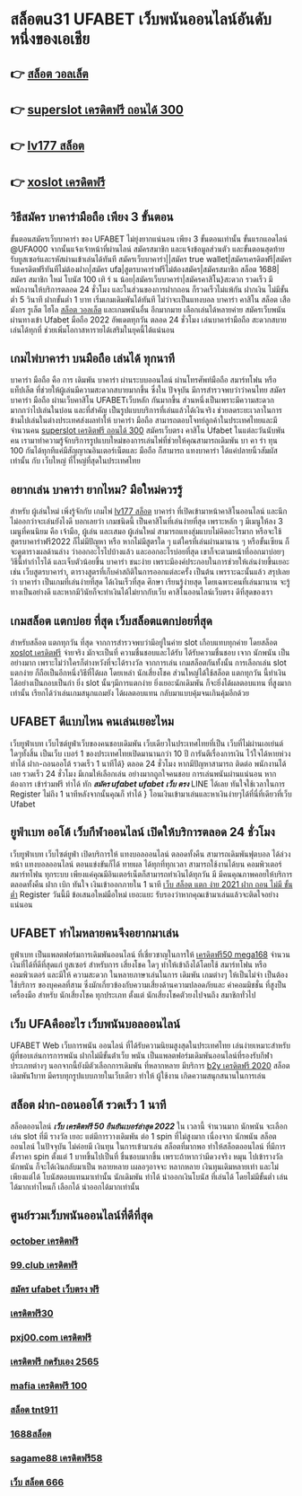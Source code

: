 # สล็อตu31 UFABET เว็บพนันออนไลน์อันดับหนึ่งของเอเชีย

## 👉 [สล็อต วอลเล็ต](https://mabet.net/pg-slot-credit-free/)
## 👉 [superslot เครดิตฟรี ถอนได้ 300](https://mabet.net/register/)
## 👉 [lv177 สล็อต](https://member.mabet.net/?action=login)
## 👉 [xoslot เครดิตฟรี](https://bio.link/tisawago)

## วิธีสมัคร บาคาร่ามือถือ เพียง 3 ขั้นตอน

ขั้นตอนสมัครเว็บบาคาร่า ของ UFABET ไม่ยุ่งยากแน่นอน เพียง 3 ขั้นตอนเท่านั้น ขั้นแรกแอดไลน์ @UFA000 จากนั้นแจ้งเจ้าหน้าที่ผ่านไลน์ สมัครสมาชิก และแจ้งข้อมูลส่วนตัว และขั้นตอนสุดท้าย รับยูสเซอร์และรหัสผ่านเข้าเล่นได้ทันที สมัครเว็บบาคาร่า||สมัคร true wallet|สมัครเครดิตฟรี|สมัครรับเครดิตฟรีทันทีไม่ต้องฝาก|สมัคร ufa|สูตรบาคาร่าฟรีไม่ต้องสมัคร|สมัครสมาชิก สล็อต 1688|สมัคร สมาชิก ใหม่ โบนัส 100 เทิ ร์ น น้อย|สมัครเว็บบาคาร่า|สมัครคาสิโน}สะดวก รวดเร็ว มีพนักงานให้บริการตลอด 24 ชั่วโมง และในส่วนของการฝากถอน ก็รวดเร็วไม่แพ้กัน ฝากเงิน ไม่มีขั้นต่ำ 5 วินาที ฝากขั้นต่ำ 1 บาท  เริ่มเกมเดิมพันได้ทันที ไม่ว่าจะเป็นแทงบอล บาคาร่า คาสิโน สล็อต เสือมังกร รูเล็ต ไฮโล [สล็อต วอลเล็ต](https://mabet.net/register/) และเกมพนันอื่น อีกมากมาย เลือกเล่นได้หลายค่าย  สมัครเว็บพนัน ผ่านทางเข้า Ufabet มือถือ 2022 อัพเดตทุกวัน ตลอด 24 ชั่วโมง เล่นบาคาร่ามือถือ สะดวกสบายเล่นได้ทุกที่ ช่วยเพิ่มโอกาสหารายได้เสริมในยุคนี้ได้แน่นอน



##  เกมไพ่บาคาร่า บนมือถือ เล่นได้ ทุกนาที 

บาคาร่า มือถือ คือ การ  เดิมพัน  บาคาร่า ผ่านระบบออนไลน์ ผ่านโทรศัพท์มือถือ สมาร์ทโฟน หรือ แท็ปเล็ต ที่ช่วยให้ผู้เล่นมีความสะดวกสบายมากขึ้น ซึ่งใน ปัจจุบัน  มีการสำรวจพบว่าว่าคนไทย สมัครบาคาร่า มือถือ ผ่านเว็บคาสิโน UFABETเว็บหลัก  กันมากขึ้น ส่วนหนึ่งเป็นเพราะมีความสะดวกมากกว่าไปเล่นในบ่อน และที่สำคัญ เป็นรูปแบบบริการที่เล่นแล้วได้เงินจริง ช่วยลดระยะเวลาในการข้ามไปเล่นในต่างประเทศส่งผลทำให้ บาคาร่า มือถือ สามารถตอบโจทย์ลูกค้าในประเทศไทยและมีจำนวนคน [superslot เครดิตฟรี ถอนได้ 300](https://member.mabet.net/?action=login)  สมัครเว็บตรง คาสิโน Ufabet   ในแต่ละวันนับพันคน เรามาทำความรู้จักบริการรูปแบบใหม่ของการเล่นไพ่ที่ช่วยให้คุณสามารถเดิมพัน   บา คา ร่า ทุน 100 กันได้ทุกทีแค่มีสัญญาณอินเตอร์เน็ตและ มือถือ ก็สามารถ แทงบาคาร่า ได้แค่ปลายนิ้วสัมผัสเท่านั้น กับ  เว็บใหญ่ ที่ใหญ่ที่สุดในประเทศไทย


## อยากเล่น บาคาร่า ยากไหม? มือใหม่ควรรู้

สำหรับ ผู้เล่นใหม่   เพิ่งรู้จักกับ เกมไพ่ [lv177 สล็อต](https://bio.link/tisawago) บาคาร่า ที่เปิดเข้ามาหน้าคาสิโนออนไลน์ และนึกไม่ออกว่าจะเล่นยังไงดี บอกเลยว่า เกมชนิดนี้ เป็นคาสิโนที่เล่นง่ายที่สุด เพราะหลัก ๆ มีเมนูให้ลง 3 เมนูที่คนนิยม คือ เจ้ามือ, ผู้เล่น และเสมอ ผู้เล่นใหม่   สามารถแทงสุ่มแบบไม่คิดอะไรมาก  หรือจะใช้ สูตรบาคาร่าฟรี2022 ก็ไม่มีปัญหา หรือ หากไม่มีสูตรใด ๆ แต่ใครที่เล่นผ่านมานาน ๆ หรือขั้นเซียน ก็จะดูตารางผลด้านล่าง ว่าออกอะไรไปบ้างแล้ว และออกอะไรบ่อยที่สุด เขาก็จะตามหน้าที่ออกมาบ่อยๆ วิธีนี้ทำกำไรได้ และเจ็บตัวน้อยขึ้น บาคาร่า  ชนะง่าย เพราะมีองค์ประกอบในการช่วยให้เล่นง่ายขึ้นเยอะ เช่น เว็บสูตรบาคาร่า, ตารางสูตรที่เก็บค่าสถิติในการออกแต่ละครั้ง เป็นต้น เพรราะฉะนั้นแล้ว สรุปเลยว่า บาคาร่า เป็นเกมที่เล่นง่ายที่สุด ได้เงินเร็วที่สุด ศึกษา เรียนรู้ง่ายสุด โดยเฉพาะคนที่เล่นมานาน จะรู้ทางเป็นอย่างดี และหากมีวินัยก็จะทำเงินได้ไม่ยากกับเว็บ คาสิโนออนไลน์เว็บตรง ดีที่สุดของเรา



##  เกมสล็อต แตกบ่อย ที่สุด เว็บสล็อตแตกบ่อยที่สุด

สำหรับสล็อต  แตกทุกวัน ที่สุด จากการสำรวจพบว่ามีอยู่ในค่าย slot เกือบแทบทุกค่าย โดยสล็อต [xoslot เครดิตฟรี](https://mabet.net/)  จ่ายจริง  มักจะเป็นที่ ความชื่นชอบและได้รับ ได้รับความชื่นชอบ เจาก นักพนัน  เป็นอย่างมาก  เพราะไม่ว่าใครก็ต่างหวังที่จะได้รางวัล  จากการเล่น เกมสล็อตกันทั้งนั้น การเลือกเล่น slot แตกง่าย  ก็ถือเป็นอีกหนึ่งวิธีที่ได้ผล โดยเหล่า นักเสี่ยงโชค ส่วนใหญ่ได้ใช้สล็อต  แตกทุกวัน นี้ทำเงินได้อย่างเป็นกอบเป็นกำ ยิ่ง slot นั้นๆมีการแตกง่าย  ยิ่งเยอะนักเดิมพัน  ก็จะยิ่งได้ผลตอบแทน ที่สูงมากเท่านั้น เรียกได้ว่าเล่นเกมสนุกแถมยัง ได้ผลตอบแทน กลับมาแบบคุ้มจนเกินคุ้มอีกด้วย


## UFABET  ดีแบบไหน คนเล่นเยอะไหม

  เว็บยูฟ่าเบท เว็บไซต์ยูฟ่าเว็บของคนชอบเดิมพัน เว็บเดียวในประเทศไทยที่เป็น เว็บที่ไม่ผ่านเอเย่นต์ ใดๆทั้งสิ้น เป็นเว็บ เบอร์ 1 ของประเทศไทยเปิดมานานกว่า 10 ปี การันตีเรื่องการเงิน ไว้ใจได้หายห่วง  ทำได้  ฝาก-ถอนออโต้ รวดเร็ว 1 นาทีได้} ตลอด 24 ชั่วโมง หากมีปัญหาสามารถ ติดต่อ พนักงานได้เลย รวดเร็ว  24 ชั่วโมง มีเกมให้เลือกเล่น อย่างมากถูกใจคนชอบ การเล่นพนันผ่านแน่นอน หากต้องการ  เข้าร่วมฟรี  ทำได้ ทัก ***สมัคร ufabet ufabet เว็บ ตรง*** LINE  ได้เลย ทันใจใช้เวลาในการ Register ไม่ถึง 1 นาทีหลังจากนั้นคุณก็ ทำได้ } โอนเงินเข้ามาเล่นและหาเงินง่ายๆได้ที่นี่ที่เดียวที่เว็บ Ufabet 


##  ยูฟ่าเบท ออโต้  เว็บกีฬาออนไลน์  เปิดให้บริการตลอด 24 ชั่วโมง

 เว็บยูฟ่าเบท เว็บไซต์ยูฟ่า เปิดบริการให้ แทงบอลออนไลน์   ตลอดทั้งคืน สามารถเดิมพันฟุตบอล  ได้ล่วงหน้า แทงบอลออนไลน์ ตอนแข่งขันก็ได้  ทายผล ได้ทุกที่ทุกเวลา สามารถใช้งานได้บน คอมพิวเตอร์  สมาร์ทโฟน ทุกระบบ เพียงแค่คุณมีอินเตอร์เน็ตก็สามารถทำเงินได้ทุกวัน มี มีคนคุณภาพคอยให้บริการ ตลอดทั้งคืน ฝาก   เบิก  ทันใจ เงินเข้าออกภายใน 1 นาที  [เว็บ สล็อต แตก ง่าย 2021 ฝาก ถอน ไม่มี ขั้น ต่ำ](https://mabet.net/credit-free-100/) Register วันนี้มี ข้อเสนอใหม่มือใหม่  เยอะแยะ รับรองว่าหากคุณเข้ามาเล่นแล้วจะติดใจอย่างแน่นอน 


## UFABET ทำไมหลายคนจึงอยากมาเล่น
 ยูฟ่าเบท  เป็นแพลตฟอร์มการเดิมพันออนไลน์ ที่เชี่ยวชาญในการให้ [เครดิตฟรี50 mega168](https://mabet.net/) จำนวนเงินที่ได้ที่ดีที่สุดแก่ ยูสเซอร์ สำหรับการ เสี่ยงโชค ใดๆ   ทำให้เข้าถึงได้โดยใช้  สมาร์ทโฟน หรือคอมพิวเตอร์ และมีให้  ความสะดวก ในหลายภาษาเล่นในการ เดิมพัน เกมต่างๆ  ให้เป็นไม่จำ เป็นต้องใช้บริการ ของบุคคลที่สาม ซึ่งมักเกี่ยวข้องกับความเสี่ยงด้านความปลอดภัยและ ค่าคอมมิชชั่น ที่สูงป็นเครื่องมือ สำหรับ  นักเสี่ยงโชค ทุกประเภท ตั้งแต่ นักเสี่ยงโชคตัวยงไปจนถึง สมาชิกทั่วไป


## เว็บ UFAคืออะไร เว็บพนันบอลออนไลน์ 

UFABET Web  เว็บการพนัน ออนไลน์  ที่ได้รับความนิยมสูงสุดในประเทศไทย เล่นง่ายเหมาะสำหรับผู้ที่ชอบเล่นการการพนัน  ฝากไม่มีขั้นต่ําเว็บ พนัน  เป็นแพลตฟอร์มเดิมพันออนไลน์ที่รองรับกีฬาประเภทต่างๆ นอกจากนี้ยังมีตัวเลือกการเดิมพัน ที่หลากหลาย มีบริการ   [b2y เครดิตฟรี 2020](https://mabet.net/register/) สล็อตเดิมพัน1บาท มีครบทุกรูปแบบภายในเว็บเดียว ทำให้ ผู้ใช้งาน เกิดความสนุกสนานในการเล่น


##  สล็อต  ฝาก-ถอนออโต้ รวดเร็ว 1 นาที

สล็อตออนไลน์ ***เว็บ เครดิตฟรี 50 ยืนยันเบอร์ล่าสุด 2022*** ใน เวลานี้  จำนวนมาก นักพนัน จะเลือกเล่น  slot ที่มี รางวัล เยอะ แต่มีการวางเดิมพัน ต่อ 1  spin ที่ไม่สูงมาก เนื่องจาก นักพนัน สล็อตออนไลน์ ในปัจจุบัน  ไม่ค่อยมี เงินทุน ในการเข้ามาเล่น สล็อตที่มากพอ ทำให้สล็อตออนไลน์ ที่มีการตั้งราคา  spin ตั้งแต่ 1 บาทขึ้นไปเป็นที่ ชื่นชอบมากขึ้น เพราะถ้าหากว่ามีดวงจริง หมุน ไปเข้ารางวัล   นักพนัน ก็จะได้เงินกลับมาเป็น หลายหลาย เผลอๆอาจจะ หลากหลาย  เงินทุนเดิมหลายเท่า และไม่เพียงแต่ได้ โบนัสตอบแทนมาเท่านั้น นักเดิมพัน  ทำได้  นำออกเงินโบนัส ที่เล่นได้ โดยไม่มีขั้นต่ำ  เล่นได้มากเท่าไหนก็ เลือกได้  นำออกได้มากเท่านั้น


## ศูนย์รวมเว็บพนันออนไลน์ที่ดีที่สุด

### [october เครดิตฟรี](https://atom.io/themes/สล็อตเว็บแม่%20MABET.net%20superslot%20เครดิตฟรี%20ยืนยันotp%20008%20สล็อต%20สล็อตแตกหนัก%2020รับ100)
### [99.club เครดิตฟรี](https://atom.io/themes/สล็อตเว็บแม่%20MABET.net%20สล็อต%20pg%20เว็บตรงไม่ผ่านเอเย่นต์%20008%20สล็อต%20สล็อตแตกหนัก%2020รับ100)
### [สมัคร ufabet เว็บตรง ฟรี](https://atom.io/themes/สล็อตเว็บแม่%20MABET.net%20superslot%20เครดิตฟรี50%20otp%20ล่าสุด%20008%20สล็อต%20สล็อตแตกหนัก%2020รับ100)
### [เครดิตฟรี30](https://atom.io/themes/สล็อตเว็บแม่%20MABET.net%20สล็อต%20456%20008%20สล็อต%20สล็อตแตกหนัก%2020รับ100)
### [pxj00.com เครดิตฟรี](https://atom.io/themes/สล็อตเว็บแม่%20MABET.net%20slotxo%20สล็อต%20ฝาก10รับ100%20008%20สล็อต%20สล็อตแตกหนัก%2020รับ100)
### [เครดิตฟรี กดรับเอง 2565](https://atom.io/themes/สล็อตเว็บแม่%20MABET.net%20pigspin%20เครดิตฟรี%20100%20008%20สล็อต%20สล็อตแตกหนัก%2020รับ100)
### [mafia เครดิตฟรี 100](https://atom.io/themes/สล็อตเว็บแม่%20MABET.net%20สล็อต585%20008%20สล็อต%20สล็อตแตกหนัก%2020รับ100)
### [สล็อต tnt911](https://atom.io/themes/สล็อตเว็บแม่%20MABET.net%20สมัคร%20ufabet%20เว็บไหนดี%20008%20สล็อต%20สล็อตแตกหนัก%2020รับ100)
### [1688สล็อต](https://atom.io/themes/สล็อตเว็บแม่%20MABET.net%20สล็อต%20xo%20เครดิตฟรี%20100%20ไม่ต้อง%20แชร์%20008%20สล็อต%20สล็อตแตกหนัก%2020รับ100)
### [sagame88 เครดิตฟรี58](https://atom.io/themes/สล็อตเว็บแม่%20MABET.net%20สมัคร%20ufabetยังไง%20008%20สล็อต%20สล็อตแตกหนัก%2020รับ100)
### [เว็บ สล็อต 666](https://atom.io/themes/สล็อตเว็บแม่%20MABET.net%20jili%20เครดิตฟรี%20ไม่ต้องฝาก%20ไม่ต้องแชร์%20008%20สล็อต%20สล็อตแตกหนัก%2020รับ100)
